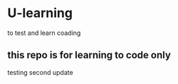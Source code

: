 # U-learning
to test and learn coading
## this repo is for learning to code only
testing second update
